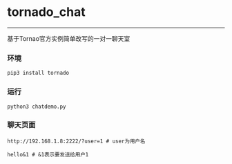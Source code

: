 # tornado_chat

----------

基于Tornao官方实例简单改写的一对一聊天室

### 环境

	pip3 install tornado

### 运行

	python3 chatdemo.py

### 聊天页面

    http://192.168.1.8:2222/?user=1 # user为用户名

	hello&1 # &1表示要发送给用户1

